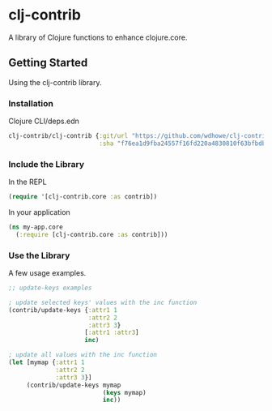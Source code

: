 # clj-contrib

 A library of Clojure functions to enhance clojure.core.

## Getting Started

Using the clj-contrib library.

### Installation

Clojure CLI/deps.edn

```clojure
clj-contrib/clj-contrib {:git/url "https://github.com/wdhowe/clj-contrib.git"
                         :sha "f76ea1d9fba24557f16fd220a4830810f63bfbdb"}
```

### Include the Library

In the REPL

```clojure
(require '[clj-contrib.core :as contrib])
```

In your application

```clojure
(ns my-app.core
  (:require [clj-contrib.core :as contrib]))
```

### Use the Library

A few usage examples.

```clojure
;; update-keys examples

; update selected keys' values with the inc function
(contrib/update-keys {:attr1 1
                      :attr2 2
                      :attr3 3}
                     [:attr1 :attr3]
                     inc)

; update all values with the inc function
(let [mymap {:attr1 1
             :attr2 2
             :attr3 3}]
     (contrib/update-keys mymap
                          (keys mymap)
                          inc))
```
